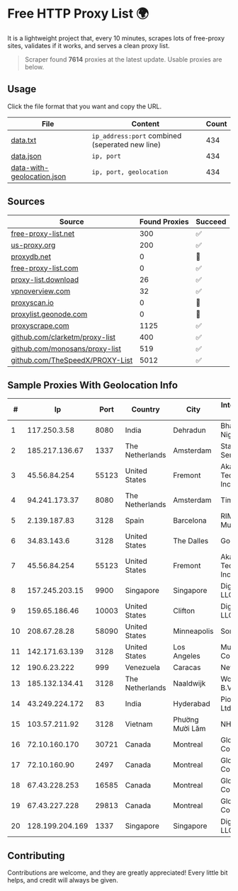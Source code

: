 
# Free HTTP Proxy List 🌍

It is a lightweight project that, every 10 minutes, scrapes lots of free-proxy sites, validates if it works, and serves a clean proxy list.


> Scraper found **7614** proxies at the latest update. Usable proxies are below.

## Usage

Click the file format that you want and copy the URL.


|File|Content|Count|
|----|-------|-----|
|[data.txt](https://raw.githubusercontent.com/themiralay/Proxy-List-World/master/data.txt)|`ip_address:port` combined (seperated new line)|434|
|[data.json](https://raw.githubusercontent.com/themiralay/Proxy-List-World/master/data.json)|`ip, port`|434|
|[data-with-geolocation.json](https://raw.githubusercontent.com/themiralay/Proxy-List-World/master/data-with-geolocation.json)|`ip, port, geolocation`|434|

## Sources

|Source|Found Proxies|Succeed|
|------|-------------|-------|
|[free-proxy-list.net](https://free-proxy-list.net)|300|✅|
|[us-proxy.org](https://www.us-proxy.org)|200|✅|
|[proxydb.net](http://proxydb.net)|0|🚫|
|[free-proxy-list.com](https://free-proxy-list.com/?page=&port=&type%5B%5D=http&type%5B%5D=https&up_time=0&search=Search)|0|✅|
|[proxy-list.download](https://www.proxy-list.download/HTTP)|26|✅|
|[vpnoverview.com](https://vpnoverview.com/privacy/anonymous-browsing/free-proxy-servers)|32|✅|
|[proxyscan.io](https://www.proxyscan.io)|0|🚫|
|[proxylist.geonode.com](https://proxylist.geonode.com/api/proxy-list?limit=300&page=1&sort_by=lastChecked&sort_type=desc&protocols=http,https)|0|🚫|
|[proxyscrape.com](https://api.proxyscrape.com/v2/?request=displayproxies&protocol=http&timeout=10000&country=all&ssl=all&anonymity=all)|1125|✅|
|[github.com/clarketm/proxy-list](https://raw.githubusercontent.com/clarketm/proxy-list/master/proxy-list-raw.txt)|400|✅|
|[github.com/monosans/proxy-list](https://raw.githubusercontent.com/monosans/proxy-list/main/proxies/http.txt)|519|✅|
|[github.com/TheSpeedX/PROXY-List](https://raw.githubusercontent.com/TheSpeedX/PROXY-List/master/http.txt)|5012|✅|


## Sample Proxies With Geolocation Info

|#|Ip|Port|Country|City|Internet Service Provider|
|-|--|----|-------|----|-------------------------|
|1|117.250.3.58|8080|India|Dehradun|Bharat Sanchar Nigam Ltd|
|2|185.217.136.67|1337|The Netherlands|Amsterdam|Stallion Network Services Limited|
|3|45.56.84.254|55123|United States|Fremont|Akamai Technologies, Inc.|
|4|94.241.173.37|8080|The Netherlands|Amsterdam|TimeWeb Ltd.|
|5|2.139.187.83|3128|Spain|Barcelona|RIMA (Red IP Multi Acceso)|
|6|34.83.143.6|3128|United States|The Dalles|Google LLC|
|7|45.56.84.254|55123|United States|Fremont|Akamai Technologies, Inc.|
|8|157.245.203.15|9900|Singapore|Singapore|DigitalOcean, LLC|
|9|159.65.186.46|10003|United States|Clifton|DigitalOcean, LLC|
|10|208.67.28.28|58090|United States|Minneapolis|SonicNet Inc.|
|11|142.171.63.139|3128|United States|Los Angeles|Multacom Corporation|
|12|190.6.23.222|999|Venezuela|Caracas|Net Uno|
|13|185.132.134.41|3128|The Netherlands|Naaldwijk|WorldStream B.V.|
|14|43.249.224.172|83|India|Hyderabad|Pioneer Elabs Ltd.|
|15|103.57.211.92|3128|Vietnam|Phường Mười Lăm|NHANHOA|
|16|72.10.160.170|30721|Canada|Montreal|GloboTech Communications|
|17|72.10.160.90|2497|Canada|Montreal|GloboTech Communications|
|18|67.43.228.253|16585|Canada|Montreal|GloboTech Communications|
|19|67.43.227.228|29813|Canada|Montreal|GloboTech Communications|
|20|128.199.204.169|1337|Singapore|Singapore|DigitalOcean, LLC|



## Contributing

Contributions are welcome, and they are greatly appreciated! Every
little bit helps, and credit will always be given.

